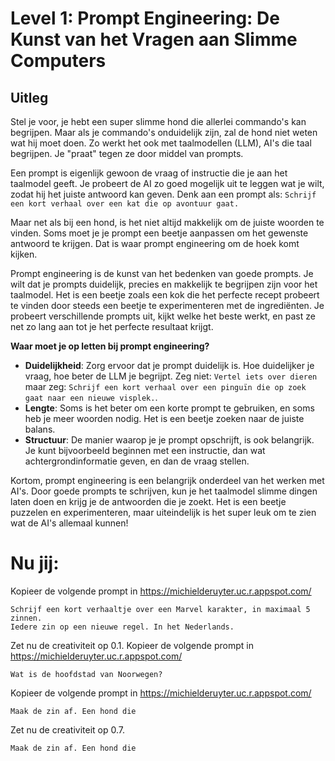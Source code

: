 # Level 1: Prompt Engineering: De Kunst van het Vragen aan Slimme Computers

## Uitleg

Stel je voor, je hebt een super slimme hond die allerlei commando's kan begrijpen. Maar als je commando's onduidelijk zijn, zal de hond niet weten wat hij moet doen.  Zo werkt het ook met taalmodellen (LLM), AI's die taal begrijpen. Je "praat" tegen ze door middel van prompts.

Een prompt is eigenlijk gewoon de vraag of instructie die je aan het taalmodel geeft. Je probeert de AI zo goed mogelijk uit te leggen wat je wilt, zodat hij het juiste antwoord kan geven. Denk aan een prompt als: `Schrijf een kort verhaal over een kat die op avontuur gaat.`

Maar net als bij een hond, is het niet altijd makkelijk om de juiste woorden te vinden. 
Soms moet je je prompt een beetje aanpassen om het gewenste antwoord te krijgen. Dat is waar prompt engineering om de hoek komt kijken.

Prompt engineering is de kunst van het bedenken van goede prompts.  Je wilt dat je prompts duidelijk, precies en makkelijk te begrijpen zijn voor het taalmodel. Het is een beetje zoals een kok die het perfecte recept probeert te vinden door steeds een beetje te experimenteren met de ingrediënten. Je probeert verschillende prompts uit, kijkt welke het beste werkt, en past ze net zo lang aan tot je het perfecte resultaat krijgt.

**Waar moet je op letten bij prompt engineering?**

- **Duidelijkheid**: Zorg ervoor dat je prompt duidelijk is. Hoe duidelijker je vraag, hoe beter de LLM je begrijpt. Zeg niet: `Vertel iets over dieren` maar zeg: `Schrijf een kort verhaal over een pinguïn die op zoek gaat naar een nieuwe visplek.`.
- **Lengte**: Soms is het beter om een korte prompt te gebruiken, en soms heb je meer woorden nodig. Het is een beetje zoeken naar de juiste balans.
- **Structuur**: De manier waarop je je prompt opschrijft, is ook belangrijk. Je kunt bijvoorbeeld beginnen met een instructie, dan wat achtergrondinformatie geven, en dan de vraag stellen.

Kortom, prompt engineering is een belangrijk onderdeel van het werken met AI's. Door goede prompts te schrijven, kun je het taalmodel slimme dingen laten doen en krijg je de antwoorden die je zoekt. Het is een beetje puzzelen en experimenteren, maar uiteindelijk is het super leuk om te zien wat de AI's allemaal kunnen!

# Nu jij:
Kopieer de volgende prompt in https://michielderuyter.uc.r.appspot.com/

    Schrijf een kort verhaaltje over een Marvel karakter, in maximaal 5 zinnen. 
    Iedere zin op een nieuwe regel. In het Nederlands.

Zet nu de creativiteit op 0.1.
Kopieer de volgende prompt in https://michielderuyter.uc.r.appspot.com/

    Wat is de hoofdstad van Noorwegen?

Kopieer de volgende prompt in https://michielderuyter.uc.r.appspot.com/

    Maak de zin af. Een hond die

Zet nu de creativiteit op 0.7.

    Maak de zin af. Een hond die
